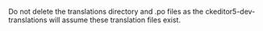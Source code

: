 Do not delete the translations directory and .po files
as the ckeditor5-dev-translations will assume these translation files exist.

